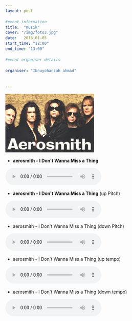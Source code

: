 ```yaml
---
layout: post

#event information
title:  "musik"
cover: "/img/foto3.jpg"
date:   2016-01-05
start_time: "12:00"
end_time: "13:00"

#event organiser details

organiser: "Ibnuyohanzah ahmad"


---
```


<img src="img/11.jpg"></img>

- **aerosmith - I Don't Wanna Miss a Thing**
<audio controls="controls">
  <source src="mp3/Aerosmith - I Don't Wanna Miss a Thing.mp3" type="audio/mpeg" /> 
</audio> 

- **aerosmith - I Don't Wanna Miss a Thing** (up Pitch)
<audio controls="controls">
  <source src="mp3/Aerosmith - I Don't Wanna Miss a Thing - Up Pitch.mp3" type="audio/mpeg" /> 
</audio> 

- aerosmith - I Don't Wanna Miss a Thing (down Pitch)
<audio controls="controls">
  <source src="mp3/Aerosmith - I Don't Wanna Miss a Thing - down Pitch.mp3" type="audio/mpeg" /> 
</audio> 

- aerosmith - I Don't Wanna Miss a Thing (up tempo)
<audio controls="controls">
  <source src="mp3/Aerosmith - I Don't Wanna Miss a Thing - up Tempo.mp3" type="audio/mpeg" /> 
</audio> 

- aerosmith - I Don't Wanna Miss a Thing (down tempo)
<audio controls="controls">
  <source src="mp3/Aerosmith - I Don't Wanna Miss a Thing - down tempo.mp3" type="audio/mpeg" /> 
</audio> 
